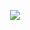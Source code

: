 <p align="center"><img src="https://files.slack.com/files-pri/T0U4V6GA0-F530KU61G/bug_is_fixed.png"></p></br>
